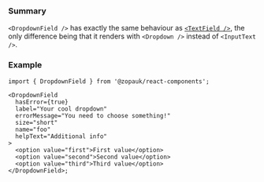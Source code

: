 ### Summary

`<DropdownField />` has exactly the same behaviour as [`<TextField />`](/#/Components/Molecules/TextField), the only difference being that it renders with `<Dropdown />` instead of `<InputText />`.

### Example

```tsx
import { DropdownField } from '@zopauk/react-components';

<DropdownField
  hasError={true}
  label="Your cool dropdown"
  errorMessage="You need to choose something!"
  size="short"
  name="foo"
  helpText="Additional info"
>
  <option value="first">First value</option>
  <option value="second">Second value</option>
  <option value="third">Third value</option>
</DropdownField>;
```
